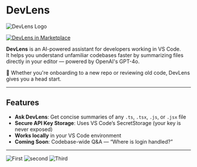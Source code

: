 # DevLens

![DevLens Logo](https://github.com/VidaMaleki/DevLense/blob/main/assets/DevLens.png)

[![DevLens in Marketplace](https://img.shields.io/visual-studio-marketplace/v/vida-dev.devlens.svg?label=DevLens&color=blue)](https://marketplace.visualstudio.com/items?itemName=vida-dev.devlens)

**DevLens** is an AI-powered assistant for developers working in VS Code.  
It helps you understand unfamiliar codebases faster by summarizing files directly in your editor — powered by OpenAI's GPT-4o.

🧠 Whether you're onboarding to a new repo or reviewing old code, DevLens gives you a head start.

---

## Features

- **Ask DevLens**: Get concise summaries of any `.ts`, `.tsx`, `.js`, or `.jsx` file
- **Secure API Key Storage**: Uses VS Code’s SecretStorage (your key is never exposed)
- **Works locally** in your VS Code environment
- **Coming Soon**: Codebase-wide Q&A — “Where is login handled?”

---
![First](https://github.com/VidaMaleki/DevLense/blob/main/assets/view.png)
![second](https://github.com/VidaMaleki/DevLense/blob/main/assets/ask_devlens.png)
![Third](https://github.com/VidaMaleki/DevLense/blob/main/assets/summary.png)

